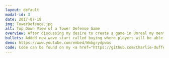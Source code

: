```yaml
---
layout: default
modal-id: 3
date: 2017-07-18
img: TowerDefence.jpg
alt: Top Down View of a Tower Defense Game
overview: After discussing my desire to create a game in Unreal my mentor suggested I start on adding features to the base Unreal Stratergy game that Epic provide. My Mentor had also upgrade the stratergy game to work with Unreal Engine 5 So this was my first project in that unreal version. I set out some goals for myself when starting this project which where to update the wave behaviour, Change how the arrow turret works and have some sort of third person mode within the game.
bullets: Added new wave start called buying where players will be able to buy towers without the threat of an on going wave, Created ready up mechanic to allow the player to build towers before the start of the first wave, Programmed simple UI to inform the player that they needed to ready up, Changed how the arrow turret worked by making it only fire in bursts when an enemy enters it's attack range, Spawned a minion for the player to play as while a wave is on going
demo: https://www.youtube.com/embed/Wmbgrydpwas
code: Code can be found on my <a href="https://github.com/Charlie-duffett/UE5StrategyGame"> Github</a>
---
```

